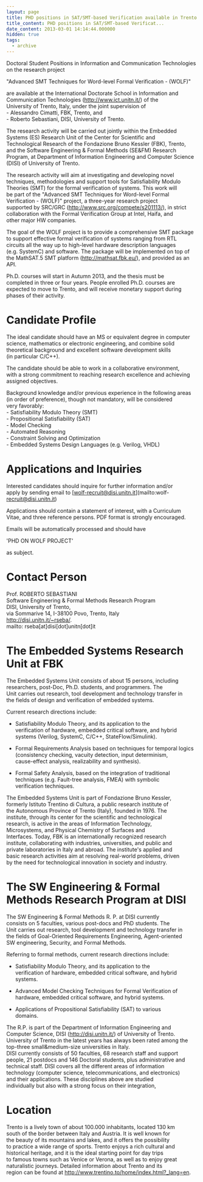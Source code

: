 ```yaml
---
layout: page
title: PHD positions in SAT/SMT-based Verification available in Trento
title_content: PHD positions in SAT/SMT-based Verificat...
date_content: 2013-03-01 14:14:44.000000
hidden: true
tags:
  - archive
---
```

Doctoral Student Positions in Information and Communication Technologies  
on the research project  
  
"Advanced SMT Techniques for Word-level Formal Verification - (WOLF)"  
  
are available at the International Doctorate School in Information and  
Communication Technologies (<http://www.ict.unitn.it/>) of the  
University of Trento, Italy, under the joint supervision of  
\- Alessandro Cimatti, FBK, Trento, and  
\- Roberto Sebastiani, DISI, University of Trento.  
  
The research activity will be carried out jointly within the Embedded  
Systems (ES) Research Unit of the Center for Scientific and  
Technological Research of the Fondazione Bruno Kessler (FBK), Trento,  
and the Software Engineering & Formal Methods (SE&FM) Research  
Program, at Department of Information Engineering and Computer Science  
(DISI) of University of Trento.  
  
The research activity will aim at investigating and developing novel  
techniques, methodologies and support tools for Satisfiability Modulo  
Theories (SMT) for the formal verification of systems. This work will  
be part of the "Advanced SMT Techniques for Word-level Formal  
Verification - (WOLF)" project, a three-year research project  
supported by SRC/GRC (<http://www.src.org/compete/s201113/>), in strict  
collaboration with the Formal Verification Group at Intel, Haifa, and  
other major HW companies.  
  
The goal of the WOLF project is to provide a comprehensive SMT package  
to support effective formal verification of systems ranging from RTL  
circuits all the way up to high-level hardware description languages  
(e.g. SystemC) and software. The package will be implemented on top of  
the MathSAT.5 SMT platform (<http://mathsat.fbk.eu/>), and provided as an  
API.  
  
Ph.D. courses will start in Autumn 2013, and the thesis must be  
completed in three or four years. People enrolled Ph.D. courses are  
expected to move to Trento, and will receive monetary support during  
phases of their activity.  
  
Candidate Profile  
=================  
  
The ideal candidate should have an MS or equivalent degree in computer  
science, mathematics or electronic engineering, and combine solid  
theoretical background and excellent software development skills  
(in particular C/C++).  
  
The candidate should be able to work in a collaborative environment,  
with a strong commitment to reaching research excellence and achieving  
assigned objectives.  
  
Background knowledge and/or previous experience in the following areas  
(in order of preference), though not mandatory, will be considered  
very favorably:  
\- Satisfiability Modulo Theory (SMT)  
\- Propositional Satisfiability (SAT)  
\- Model Checking  
\- Automated Reasoning  
\- Constraint Solving and Optimization  
\- Embedded Systems Design Languages (e.g. Verilog, VHDL)  
  
Applications and Inquiries  
==========================  
  
Interested candidates should inquire for further information and/or  
apply by sending email to [wolf-recruit@disi.unitn.it](mailto:wolf-
recruit@disi.unitn.it)  
  
Applications should contain a statement of interest, with a Curriculum  
Vitae, and three reference persons. PDF format is strongly encouraged.  
  
Emails will be automatically processed and should have  
  
'PHD ON WOLF PROJECT'  
  
as subject.  
  
Contact Person  
==============  
  
Prof. ROBERTO SEBASTIANI  
Software Engineering & Formal Methods Research Program  
DISI, University of Trento,  
via Sommarive 14, I-38100 Povo, Trento, Italy  
<http://disi.unitn.it/~rseba/>.  
mailto: rseba[at]disi[dot]unitn[dot]it  
  
  
The Embedded Systems Research Unit at FBK  
=========================================  
  
The Embedded Systems Unit consists of about 15 persons, including  
researchers, post-Doc, Ph.D. students, and programmers. The  
Unit carries out research, tool development and technology transfer in  
the fields of design and verification of embedded systems.  
  
Current research directions include:  
  
* Satisfiability Modulo Theory, and its application to the  
verification of hardware, embedded critical software, and hybrid  
systems (Verilog, SystemC, C/C++, StateFlow/Simulink).  
  
* Formal Requirements Analysis based on techniques for temporal logics  
(consistency checking, vacuity detection, input determinism,  
cause-effect analysis, realizability and synthesis).  
  
* Formal Safety Analysis, based on the integration of traditional  
techniques (e.g. Fault-tree analysis, FMEA) with symbolic  
verification techniques.  
  
The Embedded Systems Unit is part of Fondazione Bruno Kessler,  
formerly Istituto Trentino di Cultura, a public research institute of  
the Autonomous Province of Trento (Italy), founded in 1976. The  
institute, through its center for the scientific and technological  
research, is active in the areas of Information Technology,  
Microsystems, and Physical Chemistry of Surfaces and  
Interfaces. Today, FBK is an internationally recognized research  
institute, collaborating with industries, universities, and public and  
private laboratories in Italy and abroad. The institute's applied and  
basic research activities aim at resolving real-world problems, driven  
by the need for technological innovation in society and industry.  
  
The SW Engineering & Formal Methods Research Program at DISI  
============================================================  
  
The SW Engineering & Formal Methods R. P. at DISI currently  
consists on 5 faculties, various post-docs and PhD students. The  
Unit carries out research, tool development and technology transfer in  
the fields of Goal-Oriented Requirements Engineering, Agent-oriented  
SW engineering, Security, and Formal Methods.  
  
Referring to formal methods, current research directions include:  
  
* Satisfiability Modulo Theory, and its application to the  
verification of hardware, embedded critical software, and hybrid  
systems.  
  
* Advanced Model Checking Techniques for Formal Verification of  
hardware, embedded critical software, and hybrid systems.  
  
* Applications of Propositional Satisfiability (SAT) to various  
domains.  
  
The R.P. is part of the Department of Information Engineering and  
Computer Science, DISI (<http://disi.unitn.it/>) of University of Trento.  
University of Trento in the latest years has always been rated among the  
top-three small&medium-size universities in Italy.  
DISI currently consists of 50 faculties, 68 research staff and support  
people, 21 postdocs and 146 Doctoral students, plus administrative and  
technical staff. DISI covers all the different areas of information  
technology (computer science, telecommunications, and electronics)  
and their applications. These disciplines above are studied  
individually but also with a strong focus on their integration,  
  
Location  
========  
  
Trento is a lively town of about 100.000 inhabitants, located 130 km  
south of the border between Italy and Austria. It is well known for  
the beauty of its mountains and lakes, and it offers the possibility  
to practice a wide range of sports. Trento enjoys a rich cultural and  
historical heritage, and it is the ideal starting point for day trips  
to famous towns such as Venice or Verona, as well as to enjoy great  
naturalistic journeys. Detailed information about Trento and its  
region can be found at <http://www.trentino.to/home/index.html?_lang=en>.

